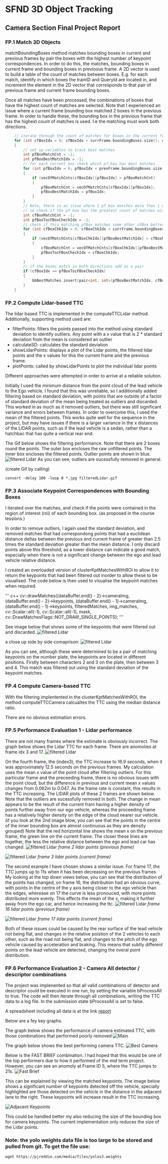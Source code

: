 # SFND 3D Object Tracking

## Camera Section Final Project Report

### FP.1 Match 3D Objects

matchBoundingBoxes method matches bounding boxes in current and previous frames by pair the boxes with the highest number of keypoint correspondences.
In order to do this, the matches, bounding boxes in current frame and bounding boxes in previoous frame. A 2D vector is used to build a table of the count of matches between boxes. E.g. for each match, identify in which boxes the trainID and QueryId are located in, and increment the element in the 2D vector that corresponds to that pair of previous frame and current frame bounding boxes.

Once all matches have been processed, the combinations of boxes that have the highest count of matches are selected. Note that I experienced an issue where a current frame bounding box matched 2 boxes in the previous frame. In order to handle these, the bounding box in the previous frame that has the highest count of matches is used. I.e the matching must work both directions.

``` cpp   
    // iterate through the count of matches for boxes in the current frame
    for (int cfBoxIdx = 0; cfBoxIdx < currFrame.boundingBoxes.size(); cfBoxIdx++)
    {
        // set up variables to track best matches
        int pfBoxMatchCnt = -1;
        int pfBoxBestMatchIdx = -1;
        // for each current box check which pf box has most matches
        for (int pfBoxIdx = 0; pfBoxIdx < prevFrame.boundingBoxes.size(); pfBoxIdx++)
        {
            if (vecOfMatchCnts[cfBoxIdx][pfBoxIdx] > pfBoxMatchCnt)
            {
                pfBoxMatchCnt = vecOfMatchCnts[cfBoxIdx][pfBoxIdx];
                pfBoxBestMatchIdx = pfBoxIdx;
            }
        }
        // Note, there is an issue where 1 pf box matches more than 1 cf box, so only add as a matched box, if the tracking works both ways
        // ie check if the pf box has the greatest count of matches with the same cf box
        int cfBoxMatchCnt = -1;
        int pfBoxTocFBoxCheckIdx = -1;
        // check if this matching pfBox matches some other cFBox better. loop through currentframe boxes
        for (int cfBoxChkIdx = 0; cfBoxChkIdx < currFrame.boundingBoxes.size(); cfBoxChkIdx++)
        {
            if (vecOfMatchCnts[cfBoxChkIdx][pfBoxBestMatchIdx] > cfBoxMatchCnt)
            {
                cfBoxMatchCnt = vecOfMatchCnts[cfBoxChkIdx][pfBoxBestMatchIdx];
                pfBoxTocFBoxCheckIdx = cfBoxChkIdx;
            }
        }
        // if the boxes match in both directions add as a pair
        if (cfBoxIdx == pfBoxTocFBoxCheckIdx)
        {
            bbBestMatches.insert(pair<int, int>(pfBoxBestMatchIdx, cfBoxIdx));
        }
    }        
```

### FP.2 Compute Lidar-based TTC

The lidar based TTC is implemented in the computeTTCLidar method.
Additionally, supporting method used are:

* filterPoints: filters the points passed into the method using standard deviation to identify outliers. Any point with a x value that is 2 * standard deviation from the mean is considered an outlier
* calculateSD: calculates the standard deviation
* showLidarPoints: displays a plot of the Lidar points, the filtered lidar points and the x values for this the current frame and the previous frame.
* plotPoints: called by showLidarPoints to plot the individual lidar points

Different approaches were attempted in order to arrive at a reliable solution.

Initially I used the minimum distance from the point cloud of the lead vehicle to the Ego vehicle. I found that this was unreliable, so I additionally added filtering based on standard deviation, with points that are outside of a factor of standard deviation of the mean being treated as outliers and discarded.
This worked in as much as it removed outliers, but there was still significant variance and errors between frames.
In order to overcome this, I used the mean of the filtered points. This works quite well for the sequence in the project, but may have issues if there is a larger variance in the x distances of the LIDAR points, such as if the lead vehicle is a sedan, rather than a hatchbac that has quite a vertical rear end.

The Gif below shows the filtering performance.
Note that there are 2 boxes round the points. The outer box encloses the raw unfiltered points. The inner box encloses the filtered points. Outlier points are shown in blue.
![filtered Lidar](/supporting/filteredLidar/filteredLidar.gif)
As you can see, outliers are sucessfully removed in general.

(create Gif by calling)
```
convert -delay 100 -loop 0 *.jpg filteredLidar.gif
```



### FP.3 Associate Keypoint Correspondences with Bounding Boxes

I iterated over the matches, and check if the points were contained in the region of interest (roi) of each bounding box.
(as proposed in the course lessions.)

In order to remove outliers, I again used the standard deviation, and removed matches that had correspondong points that had a euclidean distance deltas between the previous and current frame of greater than 2.5 times the standard deviation greater than the mean distance.
I only discard points above this threshold, as a lower distance can indicate a good match, especially when there is not a significant change between the ego and lead vehicle relative distance.

I created an overloaded version of clusterKptMatchesWithROI to allow it to return the keypoints that had been filtered out inorder to allow these to be visualised. The code below is then used to visualise the keypoint matches when required.

''' c++
cv::drawMatches((dataBuffer.end() - 2)->cameraImg, (dataBuffer.end() - 2)->keypoints, (dataBuffer.end() - 1)->cameraImg, (dataBuffer.end() - 1)->keypoints, filteredMatches, img_matches, cv::Scalar::all(-1), cv::Scalar::all(-1), mask, cv::DrawMatchesFlags::NOT_DRAW_SINGLE_POINTS);
'''

See image below that shows some of the keypoints that were filtered out and discarded.
![filtered Lidar](/supporting/discarded_kpts.png)

a close up side by side comaprison:
![filtered Lidar](/supporting/discarded_kpts_closeup.png)

As you can see, although these were determined to be a pair of matching keypoints on the number plate, the keypoints are located in different positions. Firstly between characters 2 and 3 on the plate, then between 3 and 4. This match was filtered out using the standard deviation of the keypoint matches.


### FP.4 Compute Camera-based TTC

WIth the filtering implentented in the clusterKptMatchesWithROI, the method computeTTCCamera calcualtes the TTC using the median distance ratio.

There are no obvious estimation errors.

### FP.5 Performance Evaluation 1 - Lidar performance

There are not many frames where the estimate is obviously incorrect.
The graph below shows the Lidar TTC for each frame. There are anomolies at frame idx 3 and 17.
![filtered Lidar](/supporting/ttc_lidar.png)

On the fourth frame, the (index3), the TTC increase to 16.9 seconds, when it was approximately 12.5 seconds on the previous frames.
My calculation uses the mean x value of the point cloud after filtering outliers. For this particular frame and the preceeding frame, there is no obvious issues with the point cloud, but the difference in previous and current mean x values changes from 0.062m to 0.047. As the frame rate is constant, this results in the TTC increasing.
The LIDAR plots of these 2 frames are shown below.
Note that the outliers are sucessfully removed in both. The change in mean appears to be the result of the current fram having a higher density of points further away from our ego vehicle, whereas the proceeding frame has a relatively higher density on the edge of the cloud nearer our vehicle. (if you look at the 2nd image blow, you can see that the points in the centre of the inner bounding box are almost continuous as they are density grouped)
Note that the red horizontal line shows the mean x on the previous frame, the green line on the current frame. The closer these lines are together, the less the relative distance between the ego and lead car has changed.
![filtered Lidar](/supporting/filteredLidar/lidar_points2_cropped.jpg)
*frame 2 lidar points  (previous frame)*

![filtered Lidar](/supporting/filteredLidar/lidar_points3_cropped.jpg)
*frame 3 lidar points  (current frame)*


The second example I have chosen shows a similar issue.
For frame 17, the TTC jumps up to 11s when it has been decreasing on the previous frames
My looking at the top down views below, you can see that the distribution of the points has changed, on frame 16, the distribution had an obvious curve, with points in the centre of the y axis being closer to the ego vehicle than the edges, wherease on 17 the curve is less pronouced, with more points distributed more evenly. This effects the mean of the x, making it further away from the ego car, and hence increasing the ttc.
![filtered Lidar](/supporting/filteredLidar/lidar_points16_cropped.jpg)
*frame 16 lidar points  (previous frame)*

![filtered Lidar](/supporting/filteredLidar/lidar_points17_cropped.jpg)
*frame 17 lidar points  (current frame)*

Both of these issues could be caused by the rear surface of the lead vehicle not being flat, and changes in the relative poistion of the 2 vehicles to each other, such as the road not being flat, and changes to the pitch of the ego vehicle caused by acceleration and braking. This means that subtly different points on the lead vehicle are detected, changing the overal point distribution.

### FP.6 Performance Evaluation 2 - Camera All detector / descriptor combinations

The project was implenented so that all valid combinations of detector and descriptor could be executed in one run, by setting the variable  bProcessAll to true.
The code will then iterate through all combinations, writing the TTC data to a log file. In the submission state bProcessAll is set to false.

A spreadsheet including all data is at the link [report](/supporting/report_data_sheet.ods)

Below are a fey key graphs.

The graph below shows the performance of camera estimated TTC, with those combinations that performed poorly removed
![Main](/supporting/main.png)

The graph below shows the best performing camera TTC.
![Best Camera](/supporting/best_perf.png)

Below is the FAST BRIEF combination. I had hoped that this would be one of the top performers due to how it performed of the mid term project.
However, you can see an anomoly at Frame ID 5, where the TTC jumps to 21s.
![Fast Brief](/supporting/fast_brief.png)

This can be explained by viewing the matched keypoints.
The image below shows a significant number of keypoints detected off the vehicle, specially highlighted are those detected on the vehicle in the distance in the adjacent lane to the right. These keypoints will increase result in the TTC increasing.

![Adjacent Keypoints](/supporting/adjacent_veh_kpts.png)

This could be handled better my also reducing the size of the bounding box for camera keypoints. The current implementation only reduces the size of the Lidar points.


### Note: the yolo weights data file is too large to be stored and pulled from git. To get the file use:
```   
wget https://pjreddie.com/media/files/yolov3.weights
```
